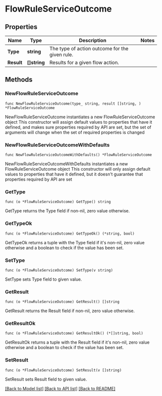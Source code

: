 # FlowRuleServiceOutcome

## Properties

Name | Type | Description | Notes
------------ | ------------- | ------------- | -------------
**Type** | **string** | The type of action outcome for the given rule. | 
**Result** | **[]string** | Results for a given flow action. | 

## Methods

### NewFlowRuleServiceOutcome

`func NewFlowRuleServiceOutcome(type_ string, result []string, ) *FlowRuleServiceOutcome`

NewFlowRuleServiceOutcome instantiates a new FlowRuleServiceOutcome object
This constructor will assign default values to properties that have it defined,
and makes sure properties required by API are set, but the set of arguments
will change when the set of required properties is changed

### NewFlowRuleServiceOutcomeWithDefaults

`func NewFlowRuleServiceOutcomeWithDefaults() *FlowRuleServiceOutcome`

NewFlowRuleServiceOutcomeWithDefaults instantiates a new FlowRuleServiceOutcome object
This constructor will only assign default values to properties that have it defined,
but it doesn't guarantee that properties required by API are set

### GetType

`func (o *FlowRuleServiceOutcome) GetType() string`

GetType returns the Type field if non-nil, zero value otherwise.

### GetTypeOk

`func (o *FlowRuleServiceOutcome) GetTypeOk() (*string, bool)`

GetTypeOk returns a tuple with the Type field if it's non-nil, zero value otherwise
and a boolean to check if the value has been set.

### SetType

`func (o *FlowRuleServiceOutcome) SetType(v string)`

SetType sets Type field to given value.


### GetResult

`func (o *FlowRuleServiceOutcome) GetResult() []string`

GetResult returns the Result field if non-nil, zero value otherwise.

### GetResultOk

`func (o *FlowRuleServiceOutcome) GetResultOk() (*[]string, bool)`

GetResultOk returns a tuple with the Result field if it's non-nil, zero value otherwise
and a boolean to check if the value has been set.

### SetResult

`func (o *FlowRuleServiceOutcome) SetResult(v []string)`

SetResult sets Result field to given value.



[[Back to Model list]](../README.md#documentation-for-models) [[Back to API list]](../README.md#documentation-for-api-endpoints) [[Back to README]](../README.md)


